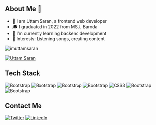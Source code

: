  ## About Me 👦
  
- 👀 I am Uttam Saran, a frontend web developer
- 🎓 I graduated in 2022 from MSU, Baroda 
- 🌱 I’m currently learning backend development
- 💞️ Interests: Listening songs, creating content

<p align="left"> <img src="https://komarev.com/ghpvc/?username=imuttamsaran&label=Profile%20views&color=0e75b6&style=flat" alt="imuttamsaran" /> </p>


<p align="left"> <a href="https://twitter.com/backpackeruttam" target="blank"><img src="https://img.shields.io/twitter/follow/backpackeruttam?logo=twitter&style=for-the-badge" alt="Uttam Saran" /></a> </p>

## Tech Stack 
![Bootstrap](https://img.shields.io/badge/React-20232A?style=for-the-badge&logo=react&logoColor=61DAFB)
![Bootstrap](https://img.shields.io/badge/Bootstrap-563D7C?style=for-the-badge&logo=bootstrap&logoColor=white)
![Bootstrap](https://img.shields.io/badge/Node.js-339933?style=for-the-badge&logo=nodedotjs&logoColor=white)
![Bootstrap](https://img.shields.io/badge/GitHub-100000?style=for-the-badge&logo=github&logoColor=white)
![CSS3](https://img.shields.io/badge/CSS3-1572B6?style=for-the-badge&logo=css3&logoColor=white)
![Bootstrap](https://img.shields.io/badge/HTML5-E34F26?style=for-the-badge&logo=html5&logoColor=white)
![Bootstrap](https://img.shields.io/badge/JavaScript-323330?style=for-the-badge&logo=javascript&logoColor=F7DF1E)

## Contact Me
[![Twitter](https://img.shields.io/badge/Twitter-1DA1F2?style=for-the-badge&logo=twitter&logoColor=white)](https://twitter.com/backpackeruttam)
[![LinkedIn](https://img.shields.io/badge/LinkedIn-0077B5?style=for-the-badge&logo=linkedin&logoColor=white)](https://www.linkedin.com/in/imuttamsaran/)


<!---
imuttamsaran/imuttamsaran is a ✨ special ✨ repository because its `README.md` (this file) appears on your GitHub profile.
You can click the Preview link to take a look at your changes.
--->
